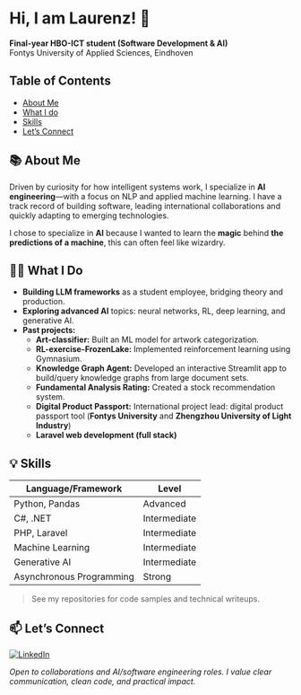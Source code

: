 # Hi, I am Laurenz! 👋

**Final-year HBO-ICT student (Software Development & AI)**  
Fontys University of Applied Sciences, Eindhoven

## Table of Contents

- [About Me](#-about-me)
- [What I do](#-what-i-do)
- [Skills](#-skills)
- [Let’s Connect](#-lets-connect)


## 📚 About Me
Driven by curiosity for how intelligent systems work, I specialize in **AI engineering**—with a focus on NLP and applied machine learning. I have a track record of building software, leading international collaborations and quickly adapting to emerging technologies.

I chose to specialize in **AI** because I wanted to learn the **magic** behind **the predictions of a machine**, this can often feel like wizardry.


## 🧑‍💻 What I Do

- **Building LLM frameworks** as a student employee, bridging theory and production.
- **Exploring advanced AI** topics: neural networks, RL, deep learning, and generative AI.
- **Past projects:**
  - **Art-classifier:** Built an ML model for artwork categorization.
  - **RL-exercise-FrozenLake:** Implemented reinforcement learning using Gymnasium.
  - **Knowledge Graph Agent:** Developed an interactive Streamlit app to build/query knowledge graphs from large document sets.
  - **Fundamental Analysis Rating:** Created a stock recommendation system.
  - **Digital Product Passport:** International project lead: digital product passport tool (**Fontys University** and **Zhengzhou University of Light Industry**)
  - **Laravel web development (full stack)**

## 💡 Skills

| Language/Framework | Level        |  
|--------------------|-------------|  
| Python, Pandas     | Advanced    |  
| C#, .NET           | Intermediate|  
| PHP, Laravel       | Intermediate|  
| Machine Learning   | Intermediate|  
| Generative AI      | Intermediate|  
| Asynchronous Programming | Strong|

> See my repositories for code samples and technical writeups.


## 📫 Let’s Connect

[![LinkedIn](https://img.shields.io/badge/LinkedIn-0A66C2?logo=linkedin&logoColor=white&style=flat-square)](https://www.linkedin.com/in/laurenz-van-de-poll-225868238)


*Open to collaborations and AI/software engineering roles. I value clear communication, clean code, and practical impact.*
